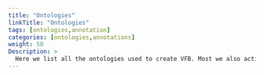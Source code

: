 ```yaml
---
title: "Ontologies"
linkTitle: "Ontologies"
tags: [ontologies,annotation]
categories: [ontologies,annotations]
weight: 50
Description: >
  Here we list all the ontologies used to create VFB. Most we also actively contribute to and actively maintain.
---
```







